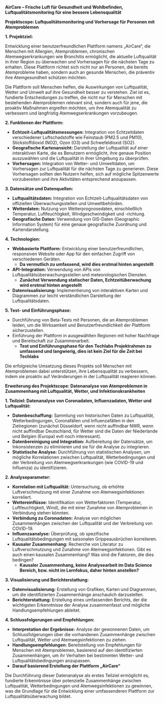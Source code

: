 ﻿**AirCare – Frische Luft für Gesundheit und Wohlbefinden, Luftqualitätsmonitoring für eine bessere Lebensqualität**

**Projektscope: Luftqualitätsmonitoring und Vorhersage für Personen mit Atemproblemen**

**1. Projektziel:** 

Entwicklung einer benutzerfreundlichen Plattform namens „AirCare“, die Menschen mit Allergien, Atemproblemen, chronischen Atemwegserkrankungen wie Bronchitis ermöglicht, die aktuelle Luftqualität in ihrer Region zu überwachen und Vorhersagen für die nächsten Tage zu erhalten. Diese Plattform richtet sich nicht nur an Personen, die bereits Atemprobleme haben, sondern auch an gesunde Menschen, die präventiv ihre Atemgesundheit schützen möchten.

Die Plattform soll Menschen helfen, die Auswirkungen von Luftqualität, Wetter und Umwelt auf ihre Gesundheit besser zu verstehen. Ziel ist es, fundierte Entscheidungen zu treffen, die nicht nur für Menschen mit bestehenden Atemproblemen relevant sind, sondern auch für jene, die proaktiv Maßnahmen ergreifen möchten, um ihre Atemqualität zu verbessern und langfristig Atemwegserkrankungen vorzubeugen.

**2. Funktionen der Plattform:**

- **Echtzeit-Luftqualitätsmessungen:** Integration von Echtzeitdaten verschiedener Luftschadstoffe wie Feinstaub (PM2.5 und PM10), Stickstoffdioxid (NO2), Ozon (O3) und Schwefeldioxid (SO2).
- **Geografische Kartenansicht:** Darstellung der Luftqualität auf einer interaktiven Karte, die es Benutzern ermöglicht, ihre genaue Position auszuwählen und die Luftqualität in ihrer Umgebung zu überprüfen.
- **Vorhersagen:** Integration von Wetter- und Umweltdaten, um Vorhersagen zur Luftqualität für die nächsten Tage zu generieren. Diese Vorhersagen sollten den Nutzern helfen, sich auf mögliche Spitzenwerte vorzubereiten und ihre Aktivitäten entsprechend anzupassen.

**3. Datensätze und Datenquellen:**

- **Luftqualitätsdaten:** Integration von Echtzeit-Luftqualitätsdaten von offiziellen Überwachungsstellen und Umweltbehörden.
- **Wetterdaten:** Nutzung von Wetterprognosedaten, einschließlich Temperatur, Luftfeuchtigkeit, Windgeschwindigkeit und -richtung.
- **Geografische Daten:** Verwendung von GIS-Daten (Geographic Information System) für eine genaue geografische Zuordnung und Kartendarstellung.

**4. Technologien:**

- **Webbasierte Plattform:** Entwicklung einer benutzerfreundlichen, responsiven Website oder App für den einfachen Zugriff von verschiedenen Geräten.
  - **Da vermutlich zu umfassend, wird dies erstmal hinten angestellt**
- **API-Integration:** Verwendung von APIs von Luftqualitätsüberwachungsstellen und meteorologischen Diensten.
  - **Zunächst Verwendung statischer Daten, Echtzeitüberwachung wird erstmal hinten angestellt**
- **Datenvisualisierung:** Implementierung von interaktiven Karten und Diagrammen zur leicht verständlichen Darstellung der Luftqualitätsdaten.

**5. Test- und Einführungsphase:**

- Durchführung von Beta-Tests mit Personen, die an Atemproblemen leiden, um die Wirksamkeit und Benutzerfreundlichkeit der Plattform sicherzustellen.
- Einführung der Plattform in ausgewählten Regionen mit hoher Nachfrage und Bereitschaft zur Zusammenarbeit.
  - **Test und Einführungsphase für den Techlabs Projektrahmen zu umfassend und langwierig, dies ist kein Ziel für die Zeit bei Techlabs**

Die erfolgreiche Umsetzung dieses Projekts soll Menschen mit Atemproblemen dabei unterstützen, ihre Lebensqualität zu verbessern, indem sie proaktiv auf Veränderungen in der Luftqualität reagieren können.


**Erweiterung des Projektscope: Datenanalyse von Atemproblemen in Zusammenhang mit Luftqualität, Wetter, und Infektionskrankheiten**

**1. Teilziel: Datenanalyse von Coronadaten, Influenzadaten, Wetter und Luftqualität:**

- **Datenbeschaffung:** Sammlung von historischen Daten zu Luftqualität, Wetterbedingungen, Coronafällen und Influenzafällen in den Zielregionen (zunächst Düsseldorf, wenn nicht auffindbar NWR, wenn nicht auffindbar Deutschland, für Wetter sind die Daten der Niederlande und Belgien (Europa) evtl noch interessant).
- **Datenbereinigung und Integration:** Aufbereitung der Datensätze, um Inkonsistenzen zu eliminieren und sie für die Analyse zu integrieren.
- **Statistische Analyse:** Durchführung von statistischen Analysen, um mögliche Korrelationen zwischen Luftqualität, Wetterbedingungen und der Verbreitung von Atemwegserkrankungen (wie COVID-19 und Influenza) zu identifizieren.

**2. Analyseparameter:**

- **Korrelation mit Luftqualität:** Untersuchung, ob erhöhte Luftverschmutzung mit einer Zunahme von Atemwegsinfektionen korreliert.
- **Wettereinflüsse:** Identifikation von Wetterfaktoren (Temperatur, Luftfeuchtigkeit, Wind), die mit einer Zunahme von Atemproblemen in Verbindung stehen könnten.
- **Verbindung zu Coronadaten:** Analyse von möglichen Zusammenhängen zwischen der Luftqualität und der Verbreitung von COVID-19.
- **Influenzaanalyse:** Überprüfung, ob spezifische Luftqualitätsbedingungen mit saisonalen Grippeausbrüchen korrelieren.
- **Kausaler Zusammenhang:** Recherche von Literatur zu Luftverschmutzung und Zunahme von Atemwegsinfektionen. Gibt es auch einen kausalen Zusammenhang? Was sind die Faktoren, die dies bedingen?
  - **Kausaler Zusammenhang, keine Analysearbeit im Data Science Bereich, bzw. nicht im Lernfokus, daher hinten anstellen?**

**3. Visualisierung und Berichterstattung:**

- **Datenvisualisierung:** Erstellung von Grafiken, Karten und Diagrammen, um die identifizierten Zusammenhänge anschaulich darzustellen.
- **Berichterstattung:** Erstellung eines umfassenden Berichts, der die wichtigsten Erkenntnisse der Analyse zusammenfasst und mögliche Handlungsempfehlungen ableitet.

**4. Schlussfolgerungen und Empfehlungen:**

- **Interpretation der Ergebnisse:** Analyse der gewonnenen Daten, um Schlussfolgerungen über die vorhandenen Zusammenhänge zwischen Luftqualität, Wetter und Atemwegsinfektionen zu ziehen.
- **Handlungsempfehlungen:** Bereitstellung von Empfehlungen für Menschen mit Atemproblemen, basierend auf den identifizierten Zusammenhängen, um ihr Verhalten bei bestimmten Wetter- und Luftqualitätsbedingungen anzupassen.
- **Darauf basierend Erstellung der Plattform „AirCare“**

Die Durchführung dieser Datenanalyse als erstes Teilziel ermöglicht es, fundierte Erkenntnisse über potenzielle Zusammenhänge zwischen Luftqualität, Wetterbedingungen und Atemwegsinfektionen zu gewinnen, was die Grundlage für die Entwicklung einer umfassenderen Plattform zur Luftqualitätsüberwachung bildet.

